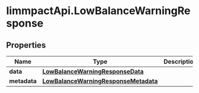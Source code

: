 # IimmpactApi.LowBalanceWarningResponse

## Properties
Name | Type | Description | Notes
------------ | ------------- | ------------- | -------------
**data** | [**LowBalanceWarningResponseData**](LowBalanceWarningResponseData.md) |  | [optional] 
**metadata** | [**LowBalanceWarningResponseMetadata**](LowBalanceWarningResponseMetadata.md) |  | [optional] 


